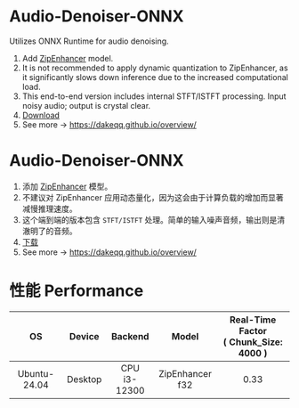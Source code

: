 # Audio-Denoiser-ONNX
Utilizes ONNX Runtime for audio denoising.
1. Add [ZipEnhancer](https://modelscope.cn/models/iic/speech_zipenhancer_ans_multiloss_16k_base) model.
2. It is not recommended to apply dynamic quantization to ZipEnhancer, as it significantly slows down inference due to the increased computational load.
3. This end-to-end version includes internal STFT/ISTFT processing. Input noisy audio; output is crystal clear.
4. [Download](https://drive.google.com/drive/folders/1L13BJRqdBrPX8jQj3wwCiI67xC5QIT3S?usp=drive_link)
5. See more -> https://dakeqq.github.io/overview/

# Audio-Denoiser-ONNX
1. 添加 [ZipEnhancer](https://modelscope.cn/models/iic/speech_zipenhancer_ans_multiloss_16k_base) 模型。
2. 不建议对 ZipEnhancer 应用动态量化，因为这会由于计算负载的增加而显著减慢推理速度。
3. 这个端到端的版本包含 `STFT/ISTFT` 处理。简单的输入噪声音频，输出则是清澈明了的音频。
4. [下载](https://drive.google.com/drive/folders/1L13BJRqdBrPX8jQj3wwCiI67xC5QIT3S?usp=drive_link)
5. See more -> https://dakeqq.github.io/overview/

# 性能 Performance
| OS | Device | Backend | Model | Real-Time Factor<br>( Chunk_Size: 4000 ) |
|:-------:|:-------:|:-------:|:-------:|:-------:|
| Ubuntu-24.04 | Desktop | CPU<br>i3-12300 | ZipEnhancer<br>f32 | 0.33 |
